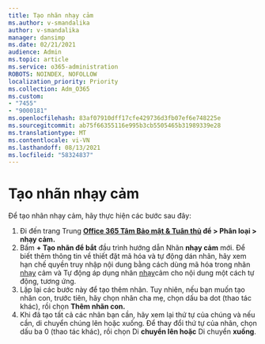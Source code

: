 ```yaml
---
title: Tạo nhãn nhạy cảm
ms.author: v-smandalika
author: v-smandalika
manager: dansimp
ms.date: 02/21/2021
audience: Admin
ms.topic: article
ms.service: o365-administration
ROBOTS: NOINDEX, NOFOLLOW
localization_priority: Priority
ms.collection: Adm_O365
ms.custom:
- "7455"
- "9000181"
ms.openlocfilehash: 83af07910dff17cfe429736d3fb07ef6e748225e
ms.sourcegitcommit: ab75f66355116e995b3cb5505465b31989339e28
ms.translationtype: MT
ms.contentlocale: vi-VN
ms.lasthandoff: 08/13/2021
ms.locfileid: "58324837"
---
```

# <a name="create-a-sensitivity-label"></a>Tạo nhãn nhạy cảm

Để tạo nhãn nhạy cảm, hãy thực hiện các bước sau đây:

1. Đi đến trang Trung **[Office 365 Tâm Bảo mật & Tuân thủ](https://sip.protection.office.com/) để > Phân loại > nhạy cảm.**
2. Bấm **+ Tạo nhãn để bắt** đầu trình hướng dẫn Nhãn **nhạy cảm** mới. Để biết thêm thông tin về thiết đặt mã hóa và tự động dán nhãn, hãy xem hạn chế quyền truy nhập nội dung bằng cách dùng mã hóa trong nhãn [nhạy](https://docs.microsoft.com/microsoft-365/compliance/encryption-sensitivity-labels) cảm và Tự động áp dụng nhãn [nhạy](https://docs.microsoft.com/microsoft-365/compliance/apply-sensitivity-label-automatically)cảm cho nội dung một cách tự động, tương ứng.
3. Lặp lại các bước này để tạo thêm nhãn. Tuy nhiên, nếu bạn muốn tạo nhãn con, trước tiên, hãy chọn nhãn cha mẹ, chọn dấu ba dot (thao tác khác), rồi chọn **Thêm nhãn con.**
4. Khi đã tạo tất cả các nhãn bạn cần, hãy xem lại thứ tự của chúng và nếu cần, di chuyển chúng lên hoặc xuống. Để thay đổi thứ tự của nhãn, chọn dấu ba 0 (thao tác khác), rồi chọn Di **chuyển lên hoặc** Di chuyển **xuống**. 
